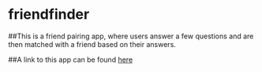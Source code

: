 # friendfinder

##This is a friend pairing app, where users answer a few questions and are then matched with a friend based on their answers.

##A link to this app can be found [here](https://nameless-plateau-45017.herokuapp.com/)
